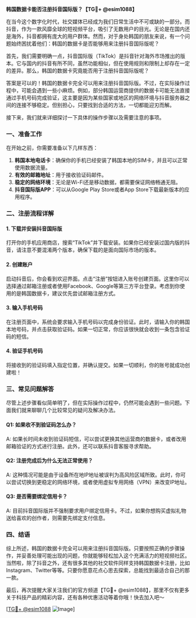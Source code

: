 **韩国数据卡能否注册抖音国际版？【TG💪+ @esim1088】**

在当今这个数字化时代，社交媒体已经成为我们日常生活中不可或缺的一部分。而抖音，作为一款风靡全球的短视频平台，吸引了无数用户的目光。无论是在国内还是海外，抖音都拥有庞大的用户群体。然而，对于身处韩国的朋友来说，有一个问题始终困扰着他们：韩国的数据卡是否能够用来注册抖音国际版呢？

首先，我们需要明确一点，抖音国际版（TikTok）是抖音针对海外市场推出的版本。它与国内的抖音有所不同，虽然功能相似，但在使用规则和限制上却存在一定的差异。那么，韩国的数据卡究竟能否用于注册抖音国际版呢？

答案是可以的！韩国的数据卡完全可以用来注册抖音国际版。不过，在实际操作过程中，可能会遇到一些小麻烦。例如，部分韩国运营商提供的数据卡可能无法直接通过手机号码完成验证，这主要是因为某些国家或地区的网络环境与抖音服务器之间的连接不够稳定。但别担心，只要找到合适的方法，一切都能迎刃而解。

接下来，我们就来详细探讨一下具体的操作步骤以及需要注意的事项。

### 一、准备工作

在开始之前，你需要准备以下几样东西：

1. **韩国本地电话卡**：确保你的手机已经安装了韩国本地的SIM卡，并且可以正常使用数据流量。
2. **有效的邮箱地址**：用于接收验证码邮件。
3. **稳定的网络环境**：无论是Wi-Fi还是移动数据，都需要保证网络畅通无阻。
4. **抖音国际版APP**：可以从Google Play Store或者App Store下载最新版本的应用程序。

### 二、注册流程详解

#### 1. 下载并安装抖音国际版
打开你的手机应用商店，搜索“TikTok”并下载安装。如果你已经安装过国内版的抖音，请注意不要混淆两个版本，确保下载的是面向国际市场的版本。

#### 2. 创建账户
启动抖音后，你会看到欢迎界面。点击“注册”按钮进入账号创建页面。这里你可以选择通过邮箱注册或者使用Facebook、Google等第三方平台登录。考虑到你使用的是韩国数据卡，建议优先尝试邮箱注册方式。

#### 3. 输入手机号码
在注册页面中，系统会要求输入手机号码以完成身份验证。此时，请输入你的韩国本地号码，并点击获取验证码。如果一切正常，你应该很快就会收到一条包含验证码的短信。

#### 4. 验证手机号码
将接收到的验证码填入指定位置，并确认提交。如果一切顺利，你的账号就成功创建啦！

### 三、常见问题解答

尽管上述步骤看似简单明了，但在实际操作过程中，仍然可能会遇到一些问题。下面我们就来聊聊几个比较常见的疑问及解决办法。

#### Q1: 如果收不到验证码怎么办？
A: 如果长时间未收到验证码短信，可以尝试更换其他运营商的数据卡，或者改用邮箱验证的方式进行注册。此外，还可以联系抖音客服寻求帮助。

#### Q2: 注册完成后为什么无法正常使用？
A: 这种情况可能是由于设备所在地IP地址被误判为高风险区域所致。此时，你可以尝试切换到更稳定的网络环境，或者使用虚拟专用网络（VPN）来改变IP地址。

#### Q3: 是否需要绑定信用卡？
A: 目前抖音国际版并不强制要求用户绑定信用卡。不过，如果你想购买虚拟礼物送给喜欢的创作者，则需要先绑定支付信息。

### 四、结语

综上所述，韩国的数据卡完全可以用来注册抖音国际版。只要按照正确的步骤操作，并妥善处理可能出现的问题，你就能够轻松加入这个充满活力的短视频社区。当然啦，除了抖音之外，还有很多其他的社交软件同样支持韩国数据卡注册，比如Instagram、Twitter等等。只要你愿意花点心思去探索，总能找到最适合自己的那一款。

最后，再次提醒大家关注我们的官方频道【TG💪+ @esim1088】，那里不仅有更多关于科技产品的精彩内容，还有各种优惠活动等着你哦！快去加入吧～

[[TG💪+ @esim1088](https://t.me/s/esim1088) ![Image](https://i.postimg.cc/4NQfJmqS/Snipaste-2025-05-13-00-14-12.png)]